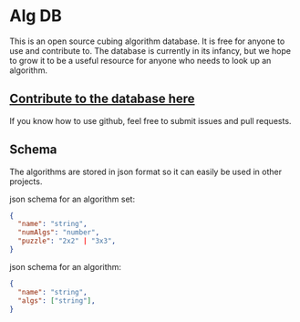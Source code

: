 # Alg DB

This is an open source cubing algorithm database. It is free for anyone to use and contribute to. The database is currently in its infancy, but we hope to grow it to be a useful resource for anyone who needs to look up an algorithm.

## [Contribute to the database here](https://github.com/spencerchubb/algdb/issues/new)

If you know how to use github, feel free to submit issues and pull requests.

## Schema

The algorithms are stored in json format so it can easily be used in other projects. 

json schema for an algorithm set:
```json
{
  "name": "string",
  "numAlgs": "number",
  "puzzle": "2x2" | "3x3",
}
```

json schema for an algorithm:
```json
{
  "name": "string",
  "algs": ["string"],
}
```

